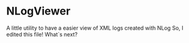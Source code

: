 # NLogViewer
A little utility to have a easier view of XML logs created with NLog
So, I edited this file! What`s next?

